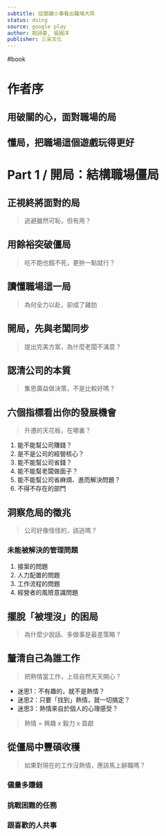 ```yaml
---
subtitle: 從關鍵小事看出職場大局
status: doing
source: google play
author: 姚詩豪, 張國洋
publisher: 三采文化
---
```

#book 

# 作者序

## 用破關的心，面對職場的局

## 懂局，把職場這個遊戲玩得更好

# Part 1 / 開局：結構職場僵局

## 正視終將面對的局

> 逃避雖然可恥，但有用？

## 用餘裕突破僵局

> 吃不飽也餓不死，更拚一點就行？

## 讀懂職場這一局

> 為何全力以赴，卻成了雞肋

## 開局，先與老闆同步

> 提出完美方案，為什麼老闆不滿意？

## 認清公司的本質

> 集思廣益做決策，不是比較好嗎？

## 六個指標看出你的發展機會

> 升遷的天花板，在哪裏？

1. 能不能幫公司賺錢？
2. 是不是公司的經營核心？
3. 能不能幫公司省錢？
4. 能不能幫老闆做面子？
5. 能不能幫公司省麻煩、進而解決問題？
6. 不得不存在的部門

## 洞察危局的徵兆

> 公司好像怪怪的，該逃嗎？

### 未能被解決的管理問題

1. 接案的問題
2. 人力配置的問題
3. 工作流程的問題
4. 經營者的風險意識問題

## 擺脫「被埋沒」的困局

> 為什麼少說話、多做事是最差策略？

## 釐清自己為誰工作

> 把熱情當工作，上班自然天天開心？

- 迷思1：不有趣的，就不是熱情？
- 迷思2：只要「找到」熱情，就一切搞定？
- 迷思3：熱情來自於個人的心理感受？

> 熱情 = 興趣 x 毅力 x 貢獻

## 從僵局中豐碩收穫

> 如果對現在的工作沒熱情，應該馬上辭職嗎？

### 儘量多賺錢

### 挑戰困難的任務

### 跟喜歡的人共事

